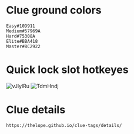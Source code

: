 # Clue ground colors
    Easy#10D911
    Medium#57969A
    Hard#75308A
    Elite#BBA418
    Master#8C2922
# Quick lock slot hotkeyes
![vJlylRu](https://github.com/user-attachments/assets/cbe2bf88-1dbb-4b78-84a9-bed427ecf582) ![TdmHndj](https://github.com/user-attachments/assets/cfe898e8-a920-40f8-8a46-2d18700edaaa)
# Clue details
    https://thelope.github.io/clue-tags/details/
